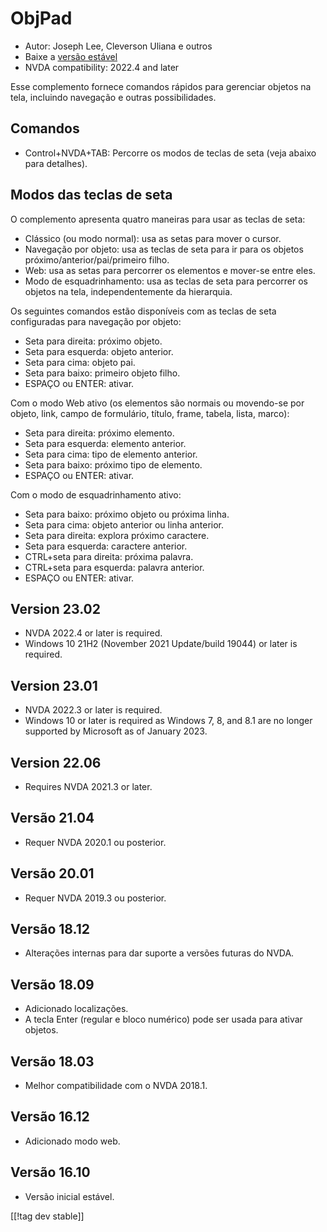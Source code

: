 # ObjPad #

* Autor: Joseph Lee, Cleverson Uliana e outros
* Baixe a [versão estável][1]
* NVDA compatibility: 2022.4 and later

Esse complemento fornece comandos rápidos para gerenciar objetos na tela,
incluindo navegação e outras possibilidades.

## Comandos

* Control+NVDA+TAB: Percorre os modos de teclas de seta (veja abaixo para
  detalhes).

## Modos das teclas de seta

O complemento apresenta quatro maneiras para usar as teclas de seta:

* Clássico (ou modo normal): usa as setas para mover o cursor.
* Navegação por objeto: usa as teclas de seta para ir para os objetos
  próximo/anterior/pai/primeiro filho.
* Web: usa as setas para percorrer os elementos e mover-se entre eles.
* Modo de esquadrinhamento: usa as teclas de seta para percorrer os objetos
  na tela, independentemente da hierarquia.

Os seguintes comandos estão disponíveis com as teclas de seta configuradas
para navegação por objeto:

* Seta para direita: próximo objeto.
* Seta para esquerda: objeto anterior.
* Seta para cima: objeto pai.
* Seta para baixo: primeiro objeto filho.
* ESPAÇO ou ENTER: ativar.

Com o modo Web ativo (os elementos são normais ou movendo-se por objeto,
link, campo de formulário, título, frame, tabela, lista, marco):

* Seta para direita: próximo elemento.
* Seta para esquerda: elemento anterior.
* Seta para cima: tipo de elemento anterior.
* Seta para baixo: próximo tipo de elemento.
* ESPAÇO ou ENTER: ativar.

Com o modo de esquadrinhamento ativo:

* Seta para baixo: próximo objeto ou próxima linha.
* Seta para cima: objeto anterior ou linha anterior.
* Seta para direita: explora próximo caractere.
* Seta para esquerda: caractere anterior.
* CTRL+seta para direita: próxima palavra.
* CTRL+seta para esquerda: palavra anterior.
* ESPAÇO ou ENTER: ativar.

## Version 23.02

* NVDA 2022.4 or later is required.
* Windows 10 21H2 (November 2021 Update/build 19044) or later is required.

## Version 23.01

* NVDA 2022.3 or later is required.
* Windows 10 or later is required as Windows 7, 8, and 8.1 are no longer
  supported by Microsoft as of January 2023.

## Version 22.06

* Requires NVDA 2021.3 or later.

## Versão 21.04

* Requer NVDA 2020.1 ou posterior.

## Versão 20.01

* Requer NVDA 2019.3 ou posterior.

## Versão 18.12

* Alterações internas para dar suporte a versões futuras do NVDA.

## Versão 18.09

* Adicionado localizações.
* A tecla Enter (regular e bloco numérico) pode ser usada para ativar
  objetos.

## Versão 18.03

* Melhor compatibilidade com o NVDA 2018.1.

## Versão 16.12

* Adicionado modo web.

## Versão 16.10

* Versão inicial estável.

[[!tag dev stable]]

[1]: https://www.nvaccess.org/addonStore/legacy?file=objPad
